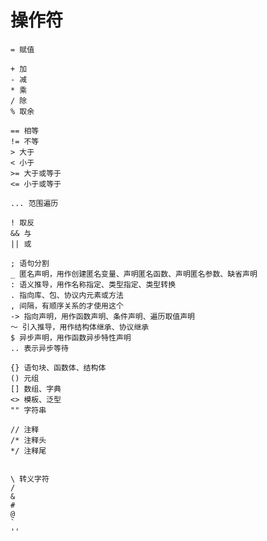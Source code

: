 # 操作符
    = 赋值

    + 加
    - 减
    * 乘
    / 除
    % 取余

    == 相等
    != 不等
    > 大于
    < 小于
    >= 大于或等于
    <= 小于或等于

    ... 范围遍历

    ! 取反
    && 与
    || 或

    ; 语句分割
    _ 匿名声明，用作创建匿名变量、声明匿名函数、声明匿名参数、缺省声明
    : 语义推导，用作名称指定、类型指定、类型转换
    . 指向库、包、协议内元素或方法
    , 间隔，有顺序关系的才使用这个
    -> 指向声明，用作函数声明、条件声明、遍历取值声明
    ～ 引入推导，用作结构体继承、协议继承
    $ 异步声明，用作函数异步特性声明
    .. 表示异步等待

    {} 语句块、函数体、结构体
    () 元组
    [] 数组、字典
    <> 模板、泛型
    "" 字符串

    // 注释
    /* 注释头
    */ 注释尾


    \ 转义字符
    / 
    &
    #
    @
    `
    ''
